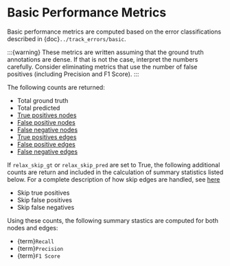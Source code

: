 # Basic Performance Metrics

Basic performance metrics are computed based on the error classifications described in {doc}`../track_errors/basic`.

:::{warning}
These metrics are written assuming that the ground truth annotations are dense. If that is not the case, interpret the numbers carefully. Consider eliminating metrics that use the number of false positives (including Precision and F1 Score).
:::

The following counts are returned:

- Total ground truth
- Total predicted
- [True positives nodes](basic-node-tp)
- [False positive nodes](basic-node-fp)
- [False negative nodes](basic-node-fn)
- [True positives edges](basic-edge-tp)
- [False positive edges](basic-edge-fp)
- [False negative edges](basic-edge-fn)

If `relax_skip_gt` or `relax_skip_pred` are set to True, the following additional counts are return and included in the calculation of summary statistics listed below. For a complete description of how skip edges are handled, see [here](basic-skip-edge)

- Skip true positives
- Skip false positives
- Skip false negatives

Using these counts, the following summary stastics are computed for both nodes and edges:

- {term}`Recall`
- {term}`Precision`
- {term}`F1 Score`
